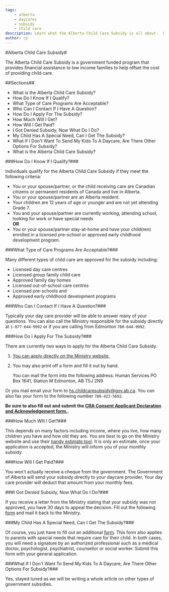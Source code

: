 ```yaml
---
tags:
    - alberta
    - daycares
    - subsidy
    - child care
description: Learn what the Alberta Child Care Subsidy is all about.  Learn whether you qualify or not, how to apply, where to apply and much more.
author: cp
---
```

#Alberta Child Care Subsidy#

The Alberta Child Care Subsidy is a government funded program that provides financial assistance to low income families to help offset the cost of providing child care.

##Sections##

*	What is the Alberta Child Care Subsidy?
*	How Do I Know If I Qualify?
*	What Type of Care Programs Are Acceptable?
*	Who Can I Contact If I Have A Question?
*	How Do I Apply For The Subsidy?
*	How Much Will I Get?
*	How Will I Get Paid?
*	I Got Denied Subsidy, Now What Do I Do?
*	My Child Has A Special Need, Can I Get The Subsidy?
*	What If I Don't Want To Send My Kids To A Daycare, Are There Other Options For Subsidy?
*	What is the Alberta Child Care Subsidy?


###How Do I Know If I Qualify?###

Individuals qualify for the Alberta Child Care Subsidy if they meet the following criteria:

*	You or your spouse/partner, or the child receiving care are Canadian citizens or permanent residents of Canada and live in Alberta.
*	You or your spouse/partner are an Alberta resident.
*	Your children are 12 years of age or younger and are not yet attending Grade 7.
*	You and your spouse/partner are currently working, attending school, looking for work or have special needs  
	**OR**  
*	You or your spouse/partner stay-at-home and have your child(ren) enrolled in a licensed pre-school or approved early childhood development program.

###What Type of Care Programs Are Acceptable?###

Many different types of child care are approved for the subsidy including:

*	Licensed day care centres
*	Licensed group family child care
*	Approved family day homes
*	Licensed out-of-school care centres
*	Licensed pre-schools and
*	Approved early childhood development programs

###Who Can I Contact If I Have A Question?###

Typically your day care provider will be able to answer many of your questions. You can also call the Ministry responsible for the subsidy directly at `1‑877‑644‑9992` or if you are calling from Edmonton `780‑644‑9992`.

###How Do I Apply For The Subsidy?###

There are currently two ways to apply for the Alberta Child Care Subsidy.

1. [You can apply directly on the Ministry website.](https://www.childcaresubsidy.gov.ab.ca/ccs/ccs_public.nsf/PS2?OpenForm)

2. You may also print off a form and fill it out by hand.

	You can mail the form into the following address:
	Human Services
	PO Box 1641, Station M
	Edmonton, AB T5J 2N9

Or you mail email your form to [hs.childcaresubsidy@gov.ab.ca](hs.childcaresubsidy@gov.ab.ca).
You can also fax your form to the following number `780‑422‑5692`.

**Be sure to also fill out and submit the [CRA Consent Applicant Declaration and Acknowledgement form.](http://humanservices.alberta.ca/documents/CDEV0022.pdf).**

###How Much Will I Get?###

This depends on many factors including income, where you live, how many children you have and how old they are. You are best to go on the Ministry website and use their [handy estimate tool](https://www.childcaresubsidy.gov.ab.ca/ccs/ccs_public.nsf/Estimator?OpenForm). It is only an estimate, once your application is accepted, the Ministry will inform you of your monthly subsidy.

###How Will I Get Paid?###

You won't actually receive a cheque from the government. The Government of Alberta will send your subsidy directly to your daycare provider. Your day care provider will deduct that amount from your monthly fees.

###I Got Denied Subsidy, Now What Do I Do?###

If you receive a letter from the Ministry stating that your subsidy was not approved, you have 30 days to appeal the decision. Fill out the following [form](http://humanservices.alberta.ca/documents/CDEV2250.pdf) and mail it back to the Ministry.

###My Child Has A Special Need, Can I Get The Subsidy?###

Of course, you just have to fill out an additional [form](http://humanservices.alberta.ca/documents/CS3610.pdf). This form also applies to parents with special needs that require care for their child. In both cases, you will need a signature by an authorized professional such as a medical doctor, psychologist, psychiatrist, counsellor or social worker. Submit this form with your general application.

###What If I Don't Want To Send My Kids To A Daycare, Are There Other Options For Subsidy?###

Yes, stayed tuned as we will be writing a whole article on other types of government subsidies.
